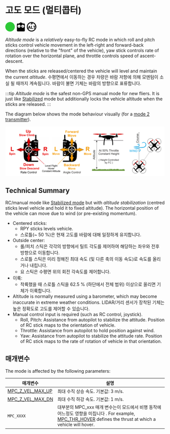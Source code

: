 # 고도 모드 (멀티콥터)

<img src="../../assets/site/difficulty_easy.png" title="Easy to fly" width="30px" />&nbsp;<img src="../../assets/site/remote_control.svg" title="Manual/Remote control required" width="30px" />&nbsp;<img src="../../assets/site/altitude_icon.svg" title="Altitude required (e.g. Baro, Rangefinder)" width="30px" />

_Altitude mode_ is a _relatively_ easy-to-fly RC mode in which roll and pitch sticks control vehicle movement in the left-right and forward-back directions (relative to the "front" of the vehicle), yaw stick controls rate of rotation over the horizontal plane, and throttle controls speed of ascent-descent.

When the sticks are released/centered the vehicle will level and maintain the current _altitude_.
수평면에서 이동하는 경우 차량은 바람 저항에 의해 모멘텀이 소실 될 때까지 계속됩니다.
바람이 불면 기체는 바람의 방향으로 표류합니다.

:::tip
_Altitude mode_ is the safest non-GPS manual mode for new fliers. It is just like [Stabilized](../flight_modes_mc/manual_stabilized.md) mode but additionally locks the vehicle altitude when the sticks are released.
:::

The diagram below shows the mode behaviour visually (for a [mode 2 transmitter](../getting_started/rc_transmitter_receiver.md#transmitter_modes)).

![Altitude Control MC - Mode2 RC Controller](../../assets/flight_modes/altitude_mc.png)

## Technical Summary

RC/manual mode like [Stabilized mode](../flight_modes_mc/manual_stabilized.md) but with _altitude stabilization_ (centred sticks level vehicle and hold it to fixed altitude).
The horizontal position of the vehicle can move due to wind (or pre-existing momentum).

- Centered sticks:
  - RPY sticks levels vehicle.
  - 스로틀(~ 50 %)은 현재 고도를 바람에 대해 일정하게 유지합니다.
- Outside center:
  - 롤/피치 스틱은 각각의 방향에서 틸트 각도를 제어하여 해당하는 좌우와 전후 방향으로 이동합니다.
  - 스로틀 스틱은 미리 정해진 최대 속도 (및 다른 축의 이동 속도)로 속도를 올리거나 내립니다.
  - 요 스틱은 수평면 위의  회전 각속도를 제어합니다.
- 이륙:
  - 착륙했을 때 스로틀 스틱을 62.5 % (하단에서 전체 범위) 이상으로 올리면 기체가 이륙합니다.
- Altitude is normally measured using a barometer, which may become inaccurate in extreme weather conditions.
  LIDAR/거리 센서가 장착된 기체는 높은 정확도로 고도를 제어할 수 있습니다.
- Manual control input is required (such as RC control, joystick).
  - Roll, Pitch: Assistance from autopilot to stabilize the attitude.
    Position of RC stick maps to the orientation of vehicle.
  - Throttle: Assistance from autopilot to hold position against wind.
  - Yaw: Assistance from autopilot to stabilize the attitude rate.
    Position of RC stick maps to the rate of rotation of vehicle in that orientation.

## 매개변수

The mode is affected by the following parameters:

| 매개변수                                                                                                                                                                                            | 설명                                                                                                                                                                                                                                                                                      |
| ----------------------------------------------------------------------------------------------------------------------------------------------------------------------------------------------- | --------------------------------------------------------------------------------------------------------------------------------------------------------------------------------------------------------------------------------------------------------------------------------------- |
| <a id="MPC_Z_VEL_MAX_UP"></a>[MPC_Z_VEL_MAX_UP](../advanced_config/parameter_reference.md#MPC_Z_VEL_MAX_UP) | 최대 수직 상승 속도. 기본값: 3 m/s.                                                                                                                                                                                                                |
| <a id="MPC_Z_VEL_MAX_DN"></a>[MPC_Z_VEL_MAX_DN](../advanced_config/parameter_reference.md#MPC_Z_VEL_MAX_DN) | 최대 수직 하강 속도. 기본값: 1 m/s.                                                                                                                                                                                                                |
| <a id="MPC_xxx"></a>`MPC_XXXX`                                                                                                                                                                  | 대부분의 MPC_xxx 매개 변수는이 모드에서 비행 동작에 어느정도 영향을 미칩니다 . For example, [MPC_THR_HOVER](../advanced_config/parameter_reference.md#MPC_THR_HOVER) defines the thrust at which a vehicle will hover. |
